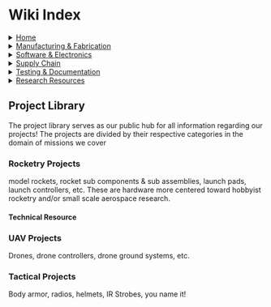 # Wiki Index

<details>

<summary><a href="../">Home</a></summary>

Homepage and landing page for the wiki

</details>

<details>

<summary><a href="../manufacturing-and-fabrication/">Manufacturing &#x26; Fabrication</a></summary>

Library of resources and reference about 3D printing,&#x20;

</details>

<details>

<summary><a href="../software-and-electronics/">Software &#x26; Electronics</a></summary>



</details>

<details>

<summary><a href="../supply-chain/">Supply Chain</a></summary>



</details>

<details>

<summary><a href="../testing-and-documentation/">Testing &#x26; Documentation</a></summary>



</details>

<details>

<summary><a href="../page-3.md">Research Resources</a></summary>



</details>

##

## Project Library

The project library serves as our public hub for all information regarding our projects! The projects are divided by their respective categories in the domain of missions we cover

### Rocketry Projects

model rockets, rocket sub components & sub assemblies, launch pads, launch controllers, etc. These are hardware more centered toward hobbyist rocketry and/or small scale aerospace research.

#### Technical Resource

### UAV Projects

Drones, drone controllers, drone ground systems, etc.&#x20;

### Tactical Projects

Body armor, radios, helmets, IR Strobes, you name it!
